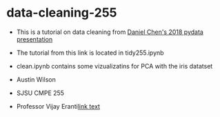# data-cleaning-255


 - This is a tutorial on data cleaning from [Daniel Chen's 2018 pydata presentation](https://www.youtube.com/watch?v=iYie42M1ZyU&t=534s)
 - The tutorial from this link is located in tidy255.ipynb 
 - clean.ipynb contains some vizualizatins for PCA with the iris datatset 


 - Austin Wilson
 - SJSU CMPE 255
 - Professor Vijay Eranti[link text](https://)